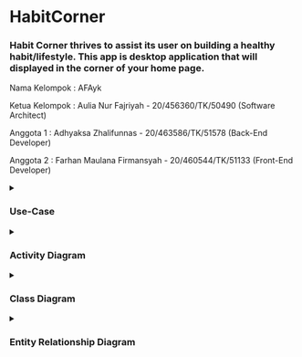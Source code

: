# HabitCorner
<p><h3>Habit Corner thrives to assist its user on building a healthy habit/lifestyle. This app is desktop application that will displayed in the corner of your home page. </h3></p>

<p>Nama Kelompok : AFAyk</p>
<p>Ketua Kelompok :  Aulia Nur Fajriyah - 20/456360/TK/50490  (Software Architect)</p>
<p>Anggota 1 : Adhyaksa Zhalifunnas - 20/463586/TK/51578 (Back-End Developer)</p>
<p>Anggota 2 : Farhan Maulana Firmansyah - 20/460544/TK/51133 (Front-End Developer)</p>

<details>
  <summary><h3>Use-Case</h3></summary>

  <img src="UML/HabitCorner-Use_case.png" class="img--responsive" alt="">

</details>
<details>
  <summary><h3>Activity Diagram</h3></summary>

<img src="UML/HabitCorner-Activity_Identity.png" class="img-responsive" alt="">
<img src="UML/HabitCorner-Activity_Create_Target.png" class="img-responsive" alt="">
<img src="UML/HabitCorner-Activity_Settings.png" class="img-responsive" alt="">
<img src="UML/HabitCorner-Activity_Checklist.png" class="img-responsive" alt="">

</details>
<details>
  <summary><h3>Class Diagram</h3></summary>
  <img src="UML/HabitCorner-Class_case.png" class="img-responsive" alt="">

</details>
<details>
  <summary><h3>Entity Relationship Diagram</h3></summary>
  <img src="UML/HabitCorner-ERD.png" class="img-responsive" alt="">

</details>




